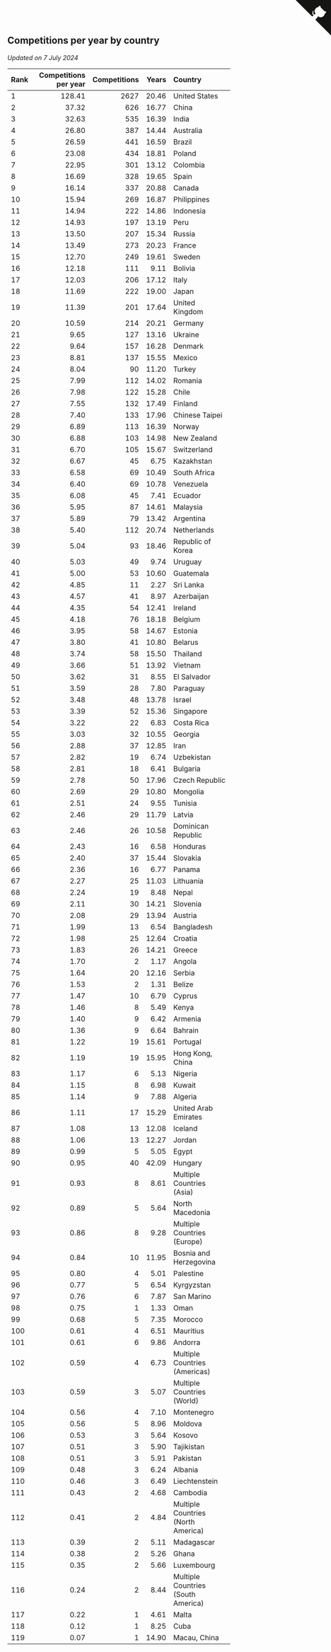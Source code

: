 ## Competitions per year by country

*Updated on  7 July 2024*

| Rank | Competitions per year | Competitions | Years | Country |
| :--- | ---: | ---: | ---: | :--- |
| 1 | 128.41 | 2627 | 20.46 | United States |
| 2 | 37.32 | 626 | 16.77 | China |
| 3 | 32.63 | 535 | 16.39 | India |
| 4 | 26.80 | 387 | 14.44 | Australia |
| 5 | 26.59 | 441 | 16.59 | Brazil |
| 6 | 23.08 | 434 | 18.81 | Poland |
| 7 | 22.95 | 301 | 13.12 | Colombia |
| 8 | 16.69 | 328 | 19.65 | Spain |
| 9 | 16.14 | 337 | 20.88 | Canada |
| 10 | 15.94 | 269 | 16.87 | Philippines |
| 11 | 14.94 | 222 | 14.86 | Indonesia |
| 12 | 14.93 | 197 | 13.19 | Peru |
| 13 | 13.50 | 207 | 15.34 | Russia |
| 14 | 13.49 | 273 | 20.23 | France |
| 15 | 12.70 | 249 | 19.61 | Sweden |
| 16 | 12.18 | 111 | 9.11 | Bolivia |
| 17 | 12.03 | 206 | 17.12 | Italy |
| 18 | 11.69 | 222 | 19.00 | Japan |
| 19 | 11.39 | 201 | 17.64 | United Kingdom |
| 20 | 10.59 | 214 | 20.21 | Germany |
| 21 | 9.65 | 127 | 13.16 | Ukraine |
| 22 | 9.64 | 157 | 16.28 | Denmark |
| 23 | 8.81 | 137 | 15.55 | Mexico |
| 24 | 8.04 | 90 | 11.20 | Turkey |
| 25 | 7.99 | 112 | 14.02 | Romania |
| 26 | 7.98 | 122 | 15.28 | Chile |
| 27 | 7.55 | 132 | 17.49 | Finland |
| 28 | 7.40 | 133 | 17.96 | Chinese Taipei |
| 29 | 6.89 | 113 | 16.39 | Norway |
| 30 | 6.88 | 103 | 14.98 | New Zealand |
| 31 | 6.70 | 105 | 15.67 | Switzerland |
| 32 | 6.67 | 45 | 6.75 | Kazakhstan |
| 33 | 6.58 | 69 | 10.49 | South Africa |
| 34 | 6.40 | 69 | 10.78 | Venezuela |
| 35 | 6.08 | 45 | 7.41 | Ecuador |
| 36 | 5.95 | 87 | 14.61 | Malaysia |
| 37 | 5.89 | 79 | 13.42 | Argentina |
| 38 | 5.40 | 112 | 20.74 | Netherlands |
| 39 | 5.04 | 93 | 18.46 | Republic of Korea |
| 40 | 5.03 | 49 | 9.74 | Uruguay |
| 41 | 5.00 | 53 | 10.60 | Guatemala |
| 42 | 4.85 | 11 | 2.27 | Sri Lanka |
| 43 | 4.57 | 41 | 8.97 | Azerbaijan |
| 44 | 4.35 | 54 | 12.41 | Ireland |
| 45 | 4.18 | 76 | 18.18 | Belgium |
| 46 | 3.95 | 58 | 14.67 | Estonia |
| 47 | 3.80 | 41 | 10.80 | Belarus |
| 48 | 3.74 | 58 | 15.50 | Thailand |
| 49 | 3.66 | 51 | 13.92 | Vietnam |
| 50 | 3.62 | 31 | 8.55 | El Salvador |
| 51 | 3.59 | 28 | 7.80 | Paraguay |
| 52 | 3.48 | 48 | 13.78 | Israel |
| 53 | 3.39 | 52 | 15.36 | Singapore |
| 54 | 3.22 | 22 | 6.83 | Costa Rica |
| 55 | 3.03 | 32 | 10.55 | Georgia |
| 56 | 2.88 | 37 | 12.85 | Iran |
| 57 | 2.82 | 19 | 6.74 | Uzbekistan |
| 58 | 2.81 | 18 | 6.41 | Bulgaria |
| 59 | 2.78 | 50 | 17.96 | Czech Republic |
| 60 | 2.69 | 29 | 10.80 | Mongolia |
| 61 | 2.51 | 24 | 9.55 | Tunisia |
| 62 | 2.46 | 29 | 11.79 | Latvia |
| 63 | 2.46 | 26 | 10.58 | Dominican Republic |
| 64 | 2.43 | 16 | 6.58 | Honduras |
| 65 | 2.40 | 37 | 15.44 | Slovakia |
| 66 | 2.36 | 16 | 6.77 | Panama |
| 67 | 2.27 | 25 | 11.03 | Lithuania |
| 68 | 2.24 | 19 | 8.48 | Nepal |
| 69 | 2.11 | 30 | 14.21 | Slovenia |
| 70 | 2.08 | 29 | 13.94 | Austria |
| 71 | 1.99 | 13 | 6.54 | Bangladesh |
| 72 | 1.98 | 25 | 12.64 | Croatia |
| 73 | 1.83 | 26 | 14.21 | Greece |
| 74 | 1.70 | 2 | 1.17 | Angola |
| 75 | 1.64 | 20 | 12.16 | Serbia |
| 76 | 1.53 | 2 | 1.31 | Belize |
| 77 | 1.47 | 10 | 6.79 | Cyprus |
| 78 | 1.46 | 8 | 5.49 | Kenya |
| 79 | 1.40 | 9 | 6.42 | Armenia |
| 80 | 1.36 | 9 | 6.64 | Bahrain |
| 81 | 1.22 | 19 | 15.61 | Portugal |
| 82 | 1.19 | 19 | 15.95 | Hong Kong, China |
| 83 | 1.17 | 6 | 5.13 | Nigeria |
| 84 | 1.15 | 8 | 6.98 | Kuwait |
| 85 | 1.14 | 9 | 7.88 | Algeria |
| 86 | 1.11 | 17 | 15.29 | United Arab Emirates |
| 87 | 1.08 | 13 | 12.08 | Iceland |
| 88 | 1.06 | 13 | 12.27 | Jordan |
| 89 | 0.99 | 5 | 5.05 | Egypt |
| 90 | 0.95 | 40 | 42.09 | Hungary |
| 91 | 0.93 | 8 | 8.61 | Multiple Countries (Asia) |
| 92 | 0.89 | 5 | 5.64 | North Macedonia |
| 93 | 0.86 | 8 | 9.28 | Multiple Countries (Europe) |
| 94 | 0.84 | 10 | 11.95 | Bosnia and Herzegovina |
| 95 | 0.80 | 4 | 5.01 | Palestine |
| 96 | 0.77 | 5 | 6.54 | Kyrgyzstan |
| 97 | 0.76 | 6 | 7.87 | San Marino |
| 98 | 0.75 | 1 | 1.33 | Oman |
| 99 | 0.68 | 5 | 7.35 | Morocco |
| 100 | 0.61 | 4 | 6.51 | Mauritius |
| 101 | 0.61 | 6 | 9.86 | Andorra |
| 102 | 0.59 | 4 | 6.73 | Multiple Countries (Americas) |
| 103 | 0.59 | 3 | 5.07 | Multiple Countries (World) |
| 104 | 0.56 | 4 | 7.10 | Montenegro |
| 105 | 0.56 | 5 | 8.96 | Moldova |
| 106 | 0.53 | 3 | 5.64 | Kosovo |
| 107 | 0.51 | 3 | 5.90 | Tajikistan |
| 108 | 0.51 | 3 | 5.91 | Pakistan |
| 109 | 0.48 | 3 | 6.24 | Albania |
| 110 | 0.46 | 3 | 6.49 | Liechtenstein |
| 111 | 0.43 | 2 | 4.68 | Cambodia |
| 112 | 0.41 | 2 | 4.84 | Multiple Countries (North America) |
| 113 | 0.39 | 2 | 5.11 | Madagascar |
| 114 | 0.38 | 2 | 5.26 | Ghana |
| 115 | 0.35 | 2 | 5.66 | Luxembourg |
| 116 | 0.24 | 2 | 8.44 | Multiple Countries (South America) |
| 117 | 0.22 | 1 | 4.61 | Malta |
| 118 | 0.12 | 1 | 8.25 | Cuba |
| 119 | 0.07 | 1 | 14.90 | Macau, China |


<a href="https://github.com/JustinTimeCuber/wca_statistics" class="github-corner" aria-label="View source on Github"><svg width="80" height="80" viewBox="0 0 250 250" style="fill:#151513; color:#fff; position: absolute; top: 0; border: 0; right: 0;" aria-hidden="true"><path d="M0,0 L115,115 L130,115 L142,142 L250,250 L250,0 Z"></path><path d="M128.3,109.0 C113.8,99.7 119.0,89.6 119.0,89.6 C122.0,82.7 120.5,78.6 120.5,78.6 C119.2,72.0 123.4,76.3 123.4,76.3 C127.3,80.9 125.5,87.3 125.5,87.3 C122.9,97.6 130.6,101.9 134.4,103.2" fill="currentColor" style="transform-origin: 130px 106px;" class="octo-arm"></path><path d="M115.0,115.0 C114.9,115.1 118.7,116.5 119.8,115.4 L133.7,101.6 C136.9,99.2 139.9,98.4 142.2,98.6 C133.8,88.0 127.5,74.4 143.8,58.0 C148.5,53.4 154.0,51.2 159.7,51.0 C160.3,49.4 163.2,43.6 171.4,40.1 C171.4,40.1 176.1,42.5 178.8,56.2 C183.1,58.6 187.2,61.8 190.9,65.4 C194.5,69.0 197.7,73.2 200.1,77.6 C213.8,80.2 216.3,84.9 216.3,84.9 C212.7,93.1 206.9,96.0 205.4,96.6 C205.1,102.4 203.0,107.8 198.3,112.5 C181.9,128.9 168.3,122.5 157.7,114.1 C157.9,116.9 156.7,120.9 152.7,124.9 L141.0,136.5 C139.8,137.7 141.6,141.9 141.8,141.8 Z" fill="currentColor" class="octo-body"></path></svg></a><style>.github-corner:hover .octo-arm{animation:octocat-wave 560ms ease-in-out}@keyframes octocat-wave{0%,100%{transform:rotate(0)}20%,60%{transform:rotate(-25deg)}40%,80%{transform:rotate(10deg)}}@media (max-width:500px){.github-corner:hover .octo-arm{animation:none}.github-corner .octo-arm{animation:octocat-wave 560ms ease-in-out}}</style>
